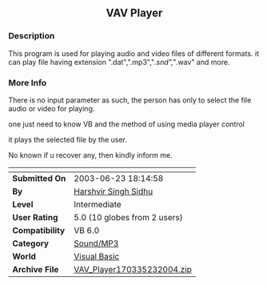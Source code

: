 ﻿<div align="center">

## VAV Player


</div>

### Description

This program is used for playing audio and video files of different formats. it can play file having extension ".dat",".mp3","*.snd","*.wav" and more.
 
### More Info
 
There is no input parameter as such, the person has only to select the file audio or video for playing.

one just need to know VB and the method of using media player control

it plays the selected file by the user.

No known if u recover any, then kindly inform me.


<span>             |<span>
---                |---
**Submitted On**   |2003-06-23 18:14:58
**By**             |[Harshvir Singh Sidhu](https://github.com/Planet-Source-Code/PSCIndex/blob/master/ByAuthor/harshvir-singh-sidhu.md)
**Level**          |Intermediate
**User Rating**    |5.0 (10 globes from 2 users)
**Compatibility**  |VB 6\.0
**Category**       |[Sound/MP3](https://github.com/Planet-Source-Code/PSCIndex/blob/master/ByCategory/sound-mp3__1-45.md)
**World**          |[Visual Basic](https://github.com/Planet-Source-Code/PSCIndex/blob/master/ByWorld/visual-basic.md)
**Archive File**   |[VAV\_Player170335232004\.zip](https://github.com/Planet-Source-Code/harshvir-singh-sidhu-vav-player__1-51446/archive/master.zip)








